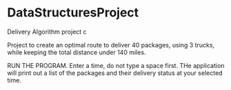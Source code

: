 # DataStructuresProject
Delivery Algorithm project c

Project to create an optimal route to deliver 40 packages, using 3 trucks, while keeping the total distance under 140 miles. 

RUN THE PROGRAM. Enter a time, do not type a space first. THe application will print out a list of the packages and their delivery status at your selected time. 
